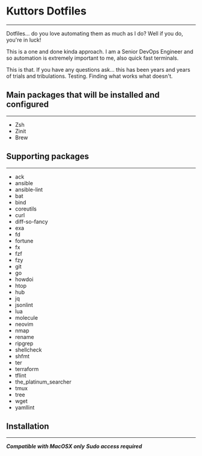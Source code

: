 # Kuttors Dotfiles

--------------------

Dotfiles... do you love automating them as much as I do? Well if you do, you're in luck!

This is a one and done kinda approach. I am a Senior DevOps Engineer and so automation is extremely important to me, also quick fast terminals.

This is that. If you have any questions ask... this has been years and years of trials and tribulations. Testing. Finding what works what doesn't.

## Main packages that  will be installed and configured

--------------------

- Zsh
- Zinit
- Brew

## Supporting packages

--------------------

- ack
- ansible
- ansible-lint
- bat
- bind
- coreutils
- curl
- diff-so-fancy
- exa
- fd
- fortune
- fx
- fzf
- fzy
- git
- go
- howdoi
- htop
- hub
- jq
- jsonlint
- lua
- molecule
- neovim
- nmap
- rename
- ripgrep
- shellcheck
- shfmt
- ter
- terraform
- tflint
- the_platinum_searcher
- tmux
- tree
- wget
- yamllint

## Installation

--------------------

***Compatible with MacOSX only***
***Sudo access required***
